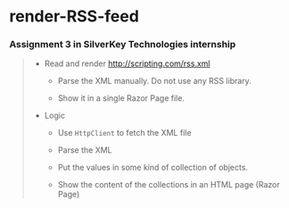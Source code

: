 # render-RSS-feed
### Assignment 3 in SilverKey Technologies internship

> * Read and render http://scripting.com/rss.xml
> 
>     * Parse the XML manually. Do not use any RSS library.
> 
>     * Show it in a single Razor Page file.
> 
> 
> * Logic
> 
>     * Use `HttpClient` to fetch the XML file
> 
>     * Parse the XML
> 
>     * Put the values in some kind of collection of objects.
> 
>     * Show the content of the collections in an HTML page (Razor Page)
>
<br />
<br />
